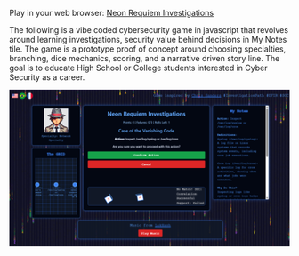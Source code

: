 Play in your web browser: [Neon Requiem Investigations](https://cybersleuth.z20.web.core.windows.net/)

The following is a vibe coded cybersecurity game in javascript that revolves around learning investigations, security value behind decisions in My Notes tile. The game is a prototype proof of concept around choosing specialties, branching, dice mechanics, scoring, and a narrative driven story line. The goal is to educate High School or College students interested in Cyber Security as a career.

![enter image description here](https://raw.githubusercontent.com/swiftsolves-msft/VibeCodeProjects/refs/heads/main/cybersleuth/images/gameimage.png)
